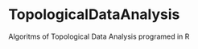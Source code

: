 TopologicalDataAnalysis
=======================
Algoritms of Topological Data Analysis programed in R
